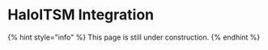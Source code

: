 # HaloITSM Integration

{% hint style="info" %}
This page is still under construction.
{% endhint %}
